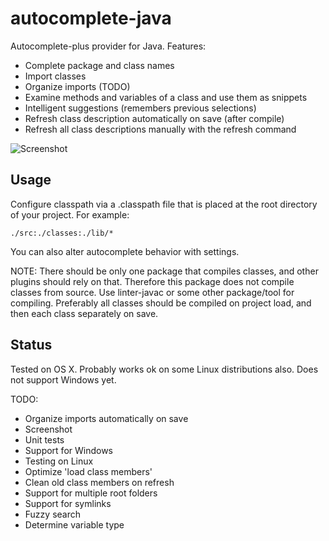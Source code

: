 # autocomplete-java

Autocomplete-plus provider for Java. Features:

* Complete package and class names
* Import classes
* Organize imports (TODO)
* Examine methods and variables of a class and use them as snippets
* Intelligent suggestions (remembers previous selections)
* Refresh class description automatically on save (after compile)
* Refresh all class descriptions manually with the refresh command

![Screenshot](https://f.cloud.github.com/assets/69169/2290250/c35d867a-a017-11e3-86be-cd7c5bf3ff9b.gif)

## Usage

Configure classpath via a .classpath file that is placed at the root directory of your project. For example:

    ./src:./classes:./lib/*

You can also alter autocomplete behavior with settings.

NOTE: There should be only one package that compiles classes, and other plugins should rely on that. Therefore this package does not compile classes from source. Use linter-javac or some other package/tool for compiling. Preferably all classes should be compiled on project load, and then each class separately on save.

## Status

Tested on OS X. Probably works ok on some Linux distributions also. Does not support Windows yet.

TODO:
* Organize imports automatically on save
* Screenshot
* Unit tests
* Support for Windows
* Testing on Linux
* Optimize 'load class members'
* Clean old class members on refresh
* Support for multiple root folders
* Support for symlinks
* Fuzzy search
* Determine variable type
